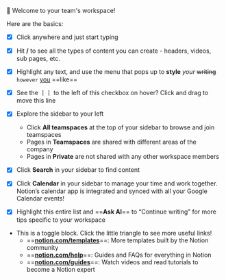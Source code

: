 👋 Welcome to your team's workspace!

  

Here are the basics:

- [x] Click anywhere and just start typing
- [x] Hit **/** to see all the types of content you can create - headers, videos, sub pages, etc.
- [x] Highlight any text, and use the menu that pops up to **style** _your_ ~~writing~~ `however` [you](https://www.notion.so/product) ==like==
- [x] See the **⋮⋮** to the left of this checkbox on hover? Click and drag to move this line
- [x] Explore the sidebar to your left
    - Click **All teamspaces** at the top of your sidebar to browse and join teamspaces
    - Pages in **Teamspaces** are shared with different areas of the company
    - Pages in **Private** are not shared with any other workspace members
- [x] Click **Search** in your sidebar to find content
- [x] Click **Calendar** in your sidebar to manage your time and work together. Notion’s calendar app is integrated and synced with all your Google Calendar events!

- [x] Highlight this entire list and ==**Ask AI**== to “Continue writing” for more tips specific to your workspace

- This is a toggle block. Click the little triangle to see more useful links!
    - ==**[notion.com/templates](https://www.notion.so/templates)**==: More templates built by the Notion community
    - ==**[notion.com/help](https://www.notion.so/help)**==: Guides and FAQs for everything in Notion
    - ==**[notion.com/guides](http://notion.com/guides)**==: Watch videos and read tutorials to become a Notion expert